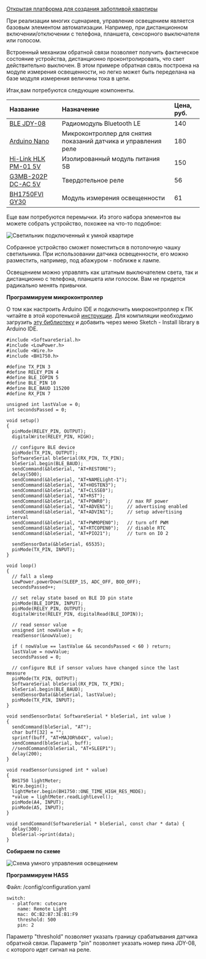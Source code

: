 [Открытая платформа для создания заботливой квартиры](http://cutecare.ru)

При реализации многих сценариев, управление освещением является базовым элементом автоматизации.
Например, при дистанционном включении/отключении с телефона, планшета, сенсорного выключателя или голосом.

Встроенный механизм обратной связи позволяет получить фактическое состояние устройства, дистанционно проконтролировать, что свет действительно выключен.
В этом примере обратная связь построена на модуле измерения освещенности, но легко может быть переделана на базе модуля измерения величины тока в цепи.

Итак,вам потребуются следующие компоненты.

|Название|Назначение|Цена, руб.|
| :----------- |:----------- |:----------- |
|[BLE JDY-08](https://rover.ebay.com/rover/1/711-53200-19255-0/1?icep_id=114&ipn=icep&toolid=20004&campid=5338218090&mpre=https%3A%2F%2Fwww.ebay.com%2Fitm%2FBluetooth-4-0-BLE-Low-Power-CC2541-JDY-08-Support-Airsync-iBeacon-Module%2F322511962233%3FssPageName%3DSTRK%253AMEBIDX%253AIT%26_trksid%3Dp2057872.m2749.l2649)|Радиомодуль Bluetooth LE|140|
|[Arduino Nano](https://www.ebay.com/itm/Nano-V3-0-ATmega328P-CH340G-5V-16M-MINI-USB-Nano-V3-0-Compatible-to-Arduino/253141071056?ssPageName=STRK%3AMEBIDX%3AIT&_trksid=p2057872.m2749.l2649)|Микроконтроллер для снятия показаний датчика и управления реле|180|
|[Hi-Link HLK PM-01 5V](https://rover.ebay.com/rover/1/711-53200-19255-0/1?icep_id=114&ipn=icep&toolid=20004&campid=5338218090&mpre=https%3A%2F%2Fwww.ebay.com%2Fitm%2FHLK-PM03-AC-DC-220V-to-3-3V-Step-Down-Buck-Isolated-Power-Supply-Module%2F311759562967%3FssPageName%3DSTRK%253AMEBIDX%253AIT%26_trksid%3Dp2057872.m2749.l2649)|Изолированный модуль питания 5В|150|
|[G3MB-202P DC-AC 5V](https://rover.ebay.com/rover/1/711-53200-19255-0/1?icep_id=114&ipn=icep&toolid=20004&campid=5338218090&mpre=https%3A%2F%2Fwww.ebay.com%2Fitm%2F1-2-5-10PCS-5V-12V-24V-G3MB-202P-DC-AC-PCB-SSR-Solid-State-Relay-Module%2F202056147875%3FssPageName%3DSTRK%253AMEBIDX%253AIT%26var%3D502051903070%26_trksid%3Dp2057872.m2749.l2649)|Твердотельное реле|56|
|[BH1750FVI GY30](https://rover.ebay.com/rover/1/711-53200-19255-0/1?icep_id=114&ipn=icep&toolid=20004&campid=5338218090&mpre=https%3A%2F%2Fwww.ebay.com%2Fitm%2FBH1750FVI-GY30-GY302-Digital-Light-intensity-Sensor-Module-F-Arduino-3V-5V-Power-%2F332313514027%3Fvar%3D%26hash%3Ditem4d5f6dd02b)|Модуль измерения освещенности|61|

Еще вам потребуются перемычки. Из этого набора элементов вы можете собрать устройство, похожее на что-то подобное:

![Светильник подключенный к умной квартире](https://github.com/cutecare/cutecare-docs/blob/master/images/RemoteLight.jpg?raw=true)

Собранное устройство сможет поместиться в потолочную чашку светильника. При использовании датчика освещенности, его можно разместить, например, под абажуром - поближе к лампе.

Освещением можно управлять как штатным выключателем света, так и дистанционно с телефона, планшета или голосом. Вам не придется радикально менять привычки.

**Программируем микроконтроллер**

О том как настроить Arduino IDE и подключить микроконтроллер к ПК читайте в этой коротенькой [инструкции](http://cutecare.readthedocs.io/ru/master/%D0%9C%D0%B8%D0%BA%D1%80%D0%BE%D0%BA%D0%BE%D0%BD%D1%82%D1%80%D0%BE%D0%BB%D0%BB%D0%B5%D1%80%D1%8B/#arduino-nano). Для компиляции необходимо загрузить [эту библиотеку](https://github.com/claws/BH1750.git) и добавить через меню Sketch - Install library в Arduino IDE.

```
#include <SoftwareSerial.h>
#include <LowPower.h>
#include <Wire.h>
#include <BH1750.h>

#define TX_PIN 3
#define RELEY_PIN 4
#define BLE_IOPIN 5
#define BLE_PIN 10
#define BLE_BAUD 115200
#define RX_PIN 7

unsigned int lastValue = 0;
int secondsPassed = 0;

void setup() 
{
  pinMode(RELEY_PIN, OUTPUT);
  digitalWrite(RELEY_PIN, HIGH);

  // configure BLE device
  pinMode(TX_PIN, OUTPUT);
  SoftwareSerial bleSerial(RX_PIN, TX_PIN);
  bleSerial.begin(BLE_BAUD);
  sendCommand(&bleSerial, "AT+RESTORE");
  delay(500);
  sendCommand(&bleSerial, "AT+NAMELight-1"); 
  sendCommand(&bleSerial, "AT+HOSTEN3");
  sendCommand(&bleSerial, "AT+CLSSE0");
  sendCommand(&bleSerial, "AT+RST");
  sendCommand(&bleSerial, "AT+POWR0");      // max RF power
  sendCommand(&bleSerial, "AT+ADVEN1");     // advertising enabled
  sendCommand(&bleSerial, "AT+ADVIN1");     // setup advertising interval
  sendCommand(&bleSerial, "AT+PWMOPEN0");   // turn off PWM
  sendCommand(&bleSerial, "AT+RTCOPEN0");   // disable RTC
  sendCommand(&bleSerial, "AT+PIO21");      // turn on IO 2

  sendSensorData(&bleSerial, 65535);
  pinMode(TX_PIN, INPUT);
}

void loop() 
{
  // fall a sleep
  LowPower.powerDown(SLEEP_1S, ADC_OFF, BOD_OFF);
  secondsPassed++;

  // set relay state based on BLE IO pin state
  pinMode(BLE_IOPIN, INPUT);
  pinMode(RELEY_PIN, OUTPUT);
  digitalWrite(RELEY_PIN, digitalRead(BLE_IOPIN));

  // read sensor value
  unsigned int nowValue = 0;
  readSensor(&nowValue);

  if ( nowValue == lastValue && secondsPassed < 60 ) return;
  lastValue = nowValue;
  secondsPassed = 0;

  // configure BLE if sensor values have changed since the last measure
  pinMode(TX_PIN, OUTPUT);
  SoftwareSerial bleSerial(RX_PIN, TX_PIN);
  bleSerial.begin(BLE_BAUD);
  sendSensorData(&bleSerial, lastValue);
  pinMode(TX_PIN, INPUT);
}

void sendSensorData( SoftwareSerial * bleSerial, int value ) 
{
  sendCommand(bleSerial, "AT");
  char buff[32] = "";
  sprintf(buff, "AT+MAJOR%04X", value);
  sendCommand(bleSerial, buff);
  //sendCommand(bleSerial, "AT+SLEEP1");
  delay(200);
}

void readSensor(unsigned int * value) 
{
  BH1750 lightMeter;
  Wire.begin();
  lightMeter.begin(BH1750::ONE_TIME_HIGH_RES_MODE);
  *value = lightMeter.readLightLevel();
  pinMode(A4, INPUT);
  pinMode(A5, INPUT);
}

void sendCommand(SoftwareSerial * bleSerial, const char * data) {
  delay(300);
  bleSerial->print(data);
}
```

**Собираем по схеме**

![Схема умного управления освещением](https://github.com/cutecare/cutecare-docs/blob/master/images/RemoteLigth_bb.png?raw=true)

**Программируем HASS**

Файл: /config/configuration.yaml

```
switch:
  - platform: cutecare
    name: Remote Light
    mac: 0C:B2:B7:3E:B1:F9
    threshold: 500
    pin: 2
```

Параметр "threshold" позволяет указать границу срабатывания датчика обратной связи.
Параметр "pin" позволяет указать номер пина JDY-08, с которого идет сигнал на реле.
